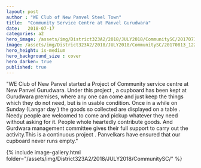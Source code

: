 ```yaml
---
layout: post
author : "WE Club of New Panvel Steel Town"
title:  "Community Service Centre at Panvel Gurudwara"
date:   2018-07-17
categories: a2
hero_image: /assets/img/District323A2/2018/JULY2018/CommunitySC/20170718_190508.jpg
image: /assets/img/District323A2/2018/JULY2018/CommunitySC/20170813_122039.jpg
hero_height: is-medium
hero_background_size : cover
hero_darken: true
published: true
---
```




"WE Club of New Panvel started a Project of Community service centre at New Panvel Gurudwara. Under this project , a cupboard has been kept at Gurudwara premises, where any one can come and just keep the things which they do not need, but is in usable condition. Once in a while on Sunday (Langar day ) the goods so collected are displayed on a table . Needy people are welcomed to come and pickup whatever they need without asking for it. People whole heartedly contribute goods. And Gurdwara management committee gives their full support to carry out the activity.This is a continuous project . Panvelkars have ensured that our cupboard never runs empty."

{% include image-gallery.html folder="/assets/img/District323A2/2018/JULY2018/CommunitySC/" %}